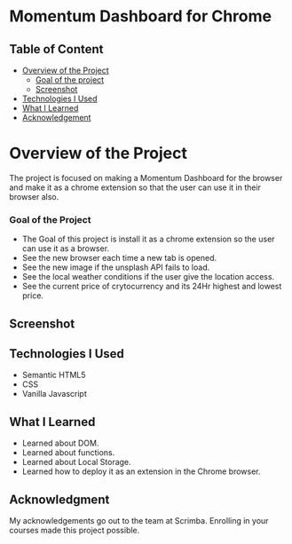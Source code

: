 # Momentum Dashboard for Chrome
## Table of Content

 * [Overview of the Project](#overview-of-the-project)
      * [Goal of the project](#goal-of-the-project)
      * [Screenshot](#screenshot)
 * [Technologies I Used](#technologies-i-used)
 * [What I Learned](#what-i-learned) 
 * [Acknowledgement](#acknowledgement)

# Overview of the Project
The project is focused on making a Momentum Dashboard for the browser and make it as a chrome extension so that the user can use it in their browser also.

### Goal of the Project
* The Goal of this project is install it as a chrome extension so the user can use it as a browser.
* See the new browser each time a new tab is opened.
* See the new image if the unsplash API fails to load.
* See the local weather conditions if the user give the location access.
* See the current price of crytocurrency and its 24Hr highest and lowest price.

## Screenshot


## Technologies I Used
* Semantic HTML5
* CSS
* Vanilla Javascript

## What I Learned
* Learned about DOM.
* Learned about functions.
* Learned about Local Storage.
* Learned how to deploy it as an extension in the Chrome browser.

## Acknowledgment
   My acknowledgements go out to the team at Scrimba. Enrolling in your courses made this project possible.
